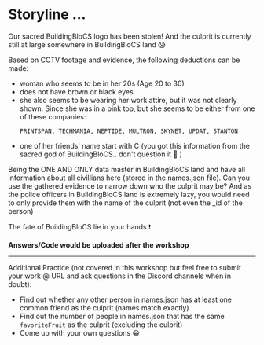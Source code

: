 # Storyline ...

Our sacred BuildingBloCS logo has been stolen! And the culprit is currently still at large somewhere in BuildingBloCS land :scream:

Based on CCTV footage and evidence, the following deductions can be made:
- woman who seems to be in her 20s (Age 20 to 30)
- does not have brown or black eyes.
- she also seems to be wearing her work attire, but it was not clearly shown. Since she was in a pink top, but she seems to be either from one of these companies:
  ```
  PRINTSPAN, TECHMANIA, NEPTIDE, MULTRON, SKYNET, UPDAT, STANTON
  ```
- one of her friends' name start with C (you got this information from the sacred god of BuildingBloCS.. don't question it :bow: )

Being the ONE AND ONLY data master in BuildingBloCS land and have all information about all civillians here (stored in the names.json file). Can you use the gathered evidence to narrow down who the culprit may be? And as the police officers in BuildingBloCS land is extremely lazy, you would need to only provide them with the name of the culprit (not even the \_id of the person)

The fate of BuildingBloCS lie in your hands :exclamation:

**Answers/Code would be uploaded after the workshop**

---

Additional Practice (not covered in this workshop but feel free to submit your work @ URL and ask questions in the Discord channels when in doubt):
- Find out whether any other person in names.json has at least one common friend as the culprit (names match exactly)
- Find out the number of people in names.json that has the same `favoriteFruit` as the culprit (excluding the culprit)
- Come up with your own questions :grin:

